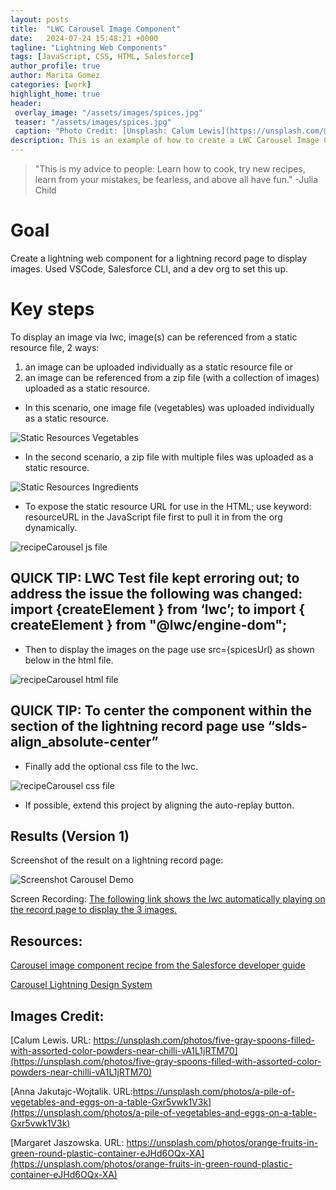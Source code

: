 ```yaml
---
layout: posts
title:  "LWC Carousel Image Component"
date:   2024-07-24 15:48:21 +0000
tagline: "Lightning Web Components"
tags: [JavaScript, CSS, HTML, Salesforce]
author_profile: true
author: Marita Gomez
categories: [work]
highlight_home: true
header:
 overlay_image: "/assets/images/spices.jpg"
 teaser: "/assets/images/spices.jpg"
 caption: "Photo Credit: [Unsplash: Calum Lewis](https://unsplash.com/@calumlewis)"
description: This is an example of how to create a LWC Carousel Image Component
---
```

>"This is my advice to people: Learn how to cook, try new recipes, learn from your mistakes, be fearless, and above all have fun."
-Julia Child

# Goal

Create a lightning web component for a lightning record page to display images. Used VSCode, Salesforce CLI, and a dev org to set this up.

# Key steps

To display an image via lwc, image(s) can be referenced from a static resource file, 2 ways:
1. an image can be uploaded individually as a static resource file or 
2. an image can be referenced from a zip file (with a collection of images) uploaded as a static resource.

* In this scenario, one image file (vegetables) was uploaded individually as a static resource.

![Static Resources Vegetables](/assets/images/StaticResourcesVegetables.png)

* In the second scenario, a zip file with multiple files was uploaded as a static resource.
    
![Static Resources Ingredients](/assets/images/StaticResourcesIngredients.png)

 * To expose the static resource URL for use in the HTML; use keyword: resourceURL in the JavaScript file first to pull it in from the org dynamically.

![recipeCarousel js file](/assets/images/recipeCarousel-js.png)

## QUICK TIP: LWC Test file kept erroring out; to address the issue the following was changed: import {createElement } from ‘lwc’; to import { createElement } from "@lwc/engine-dom";

* Then to display the images on the page use src={spicesUrl} as shown below in the html file.

![recipeCarousel html file](/assets/images/recipeCarousel-html.png)

## QUICK TIP: To center the component within the section of the lightning record page use “slds-align_absolute-center”

* Finally add the optional css file to the lwc.

![recipeCarousel css file](/assets/images/recipeCarousel-css.png)

* If possible, extend this project by aligning the auto-replay button.

## Results (Version 1)

Screenshot of the result on a lightning record page:

![Screenshot Carousel Demo](/assets/images/ScreenshotCarouselDemo.png)

Screen Recording:
[The following link shows the lwc automatically playing on the record page to display the 3 images.](https://www.youtube.com/watch?v=Wn_HY4Un30M)




## Resources:

[Carousel image component recipe from the Salesforce developer guide](https://developer.salesforce.com/docs/component-library/bundle/lightning-carousel-image/documentation%)

[Carousel Lightning Design System](https://www.lightningdesignsystem.com/components/carousel/)

## Images Credit:

[Calum Lewis. URL: https://unsplash.com/photos/five-gray-spoons-filled-with-assorted-color-powders-near-chilli-vA1L1jRTM70](https://unsplash.com/photos/five-gray-spoons-filled-with-assorted-color-powders-near-chilli-vA1L1jRTM70)

[Anna Jakutajc-Wojtalik. URL:https://unsplash.com/photos/a-pile-of-vegetables-and-eggs-on-a-table-Gxr5vwk1V3k](https://unsplash.com/photos/a-pile-of-vegetables-and-eggs-on-a-table-Gxr5vwk1V3k)

[Margaret Jaszowska. URL: https://unsplash.com/photos/orange-fruits-in-green-round-plastic-container-eJHd6OQx-XA](https://unsplash.com/photos/orange-fruits-in-green-round-plastic-container-eJHd6OQx-XA)